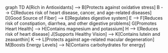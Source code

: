 graph TD
A[Rich in Antioxidants] --> B[Protects against oxidative stress]
B --> C[Reduces risk of heart disease, cancer, and age-related diseases]
D[Good Source of Fiber] --> E[Regulates digestive system]
E --> F[Reduces risk of constipation, diarrhea, and other digestive problems]
G[Promotes Heart Health] --> H[Contains magnesium and potassium]
H --> I[Reduces risk of heart disease]
J[Supports Healthy Vision] --> K[Contains lutein and zeaxanthin]
K --> L[Protects against age-related macular degeneration]
M[Boosts Energy Levels] --> N[Contains carbohydrates for energy]
